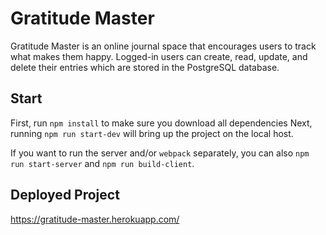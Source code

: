 # Gratitude Master

Gratitude Master is an online journal space that encourages users to track what makes them happy. Logged-in users can create, read, update, and delete their entries which are stored in the PostgreSQL database.

## Start

First, run `npm install` to make sure you download all dependencies
Next, running `npm run start-dev` will bring up the project on the local host.

If you want to run the server and/or `webpack` separately, you can also
`npm run start-server` and `npm run build-client`.

## Deployed Project 

https://gratitude-master.herokuapp.com/
